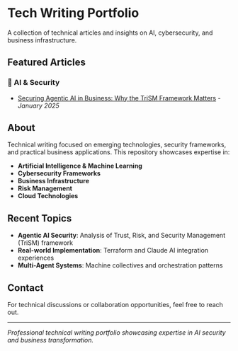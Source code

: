 # Tech Writing Portfolio

A collection of technical articles and insights on AI, cybersecurity, and business infrastructure.

## Featured Articles

### 🤖 AI & Security
- [Securing Agentic AI in Business: Why the TriSM Framework Matters](blog-posts/2025/securing-agentic-ai-trism-framework.md) - *January 2025*

## About

Technical writing focused on emerging technologies, security frameworks, and practical business applications. This repository showcases expertise in:

- **Artificial Intelligence & Machine Learning**
- **Cybersecurity Frameworks** 
- **Business Infrastructure**
- **Risk Management**
- **Cloud Technologies**

## Recent Topics

- **Agentic AI Security**: Analysis of Trust, Risk, and Security Management (TriSM) framework
- **Real-world Implementation**: Terraform and Claude AI integration experiences
- **Multi-Agent Systems**: Machine collectives and orchestration patterns

## Contact

For technical discussions or collaboration opportunities, feel free to reach out.

---
*Professional technical writing portfolio showcasing expertise in AI security and business transformation.*